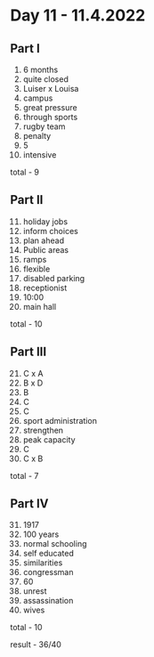 # Day 11 - 11.4.2022

## Part I

1. 6 months
2. quite closed
3. Luiser x Louisa
4. campus
5. great pressure
6. through sports
7. rugby team
8. penalty
9. 5
10. intensive

total - 9

## Part II

11. holiday jobs
12. inform choices
13. plan ahead
14. Public areas
15. ramps
16. flexible
17. disabled parking
18. receptionist
19. 10:00
20. main hall

total - 10

## Part III

21. C x A
22. B x D
23. B
24. C
25. C
26. sport administration
27. strengthen
28. peak capacity
29. C
30. C x B

total - 7

## Part IV

31. 1917
32. 100 years
33. normal schooling
34. self educated
35. similarities
36. congressman
37. 60
38. unrest
39. assassination
40. wives

total - 10

result - 36/40